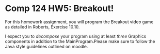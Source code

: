 Comp 124 HW5: Breakout!
===

For this homework assignment, you will program the Breakout video game as detailed in Roberts, Exercise 10.10.

I expect you to  *decompose* your program using at least *three* Graphics components in addition to the MainProgram.Please make sure to follow the Java style guidelines outlined on moodle.
